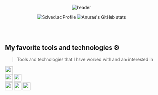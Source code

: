 <div align="center">

<!-- ![header](https://capsule-render.vercel.app/api?type=waving) -->
![header](https://capsule-render.vercel.app/api?type=waving&height=300&fontColor=F8F8F8&fontSize=40&section=header&text=Hi%20there!%20I'm%20HoJun%20Lee%20%F0%9F%A4%97)


[![Solved.ac Profile](http://mazassumnida.wtf/api/v2/generate_badge?boj=ghwns82)](https://solved.ac/ghwns82/)
![Anurag's GitHub stats](https://github-readme-stats.vercel.app/api?username=ghwns82&show_icons=true&theme=radical)
<br/>
<br/>
<br/>
<br/>

<div align="justify">

## My favorite tools and technologies ⚙️
> Tools and technologies that I have worked with and am interested in
<!--
<table>
  <tr>
    <td align="center" width="96">
      <a href="#macropower-tech">
        <img src="https://techstack-generator.vercel.app/python-icon.svg" alt="icon" width="65" height="65" />
      </a>
      <br>Python
    </td>
</table>
-->

<!-- https://simpleicons.org/?q=s -->
<img src="https://img.shields.io/badge/Python-3776AB?style=flat-square&logo=Python&logoColor=white"  height="25"/>
<br/>
<img src="https://img.shields.io/badge/PyTorch-EE4C2C?style=flat-square&logo=PyTorch&logoColor=white"  height="25"/>
<img src="https://img.shields.io/badge/Scikit_learn-F7931E?style=flat-square&logo=scikitlearn&logoColor=white"  height="25"/>
<br/>
<img src="https://img.shields.io/badge/MySQL-4479A1?style=flat-square&logo=MySQL&logoColor=white"  height="25"/>
<img src="https://img.shields.io/badge/Streamlit-FF4B4B?style=flat-square&logo=streamlit&logoColor=white"  height="25"/>
<img src="https://img.shields.io/badge/Django-092E20?style=flat-square&logo=Django&logoColor=white"  height="25"/>

